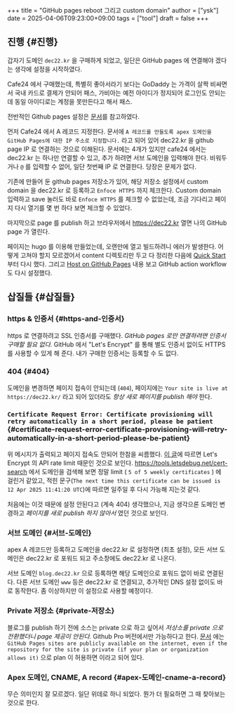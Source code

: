 +++
title = "GitHub pages reboot 그리고 custom domain"
author = ["ysk"]
date = 2025-04-06T09:23:00+09:00
tags = ["tool"]
draft = false
+++

## 진행 {#진행}

갑자기 도메인 `dec22.kr` 을 구매하게 되었고, 일단은 GitHub pages 에 연결해야 겠다는 생각에 설정을 시작하였다.

Cafe24 에서 구매했는데, 특별히 좋아서라기 보다는 GoDaddy 는 가격이 살짝 비싸면서 국내 카드로 결제가 안되어 패스, 가비아는 예전 아이디가 정지되어 로그인도 안되는데 동일 아이디로는 계정을 못만든다고 해서 패스.

전반적인 Github pages 설정은 [문서](https://docs.github.com/ko/pages/configuring-a-custom-domain-for-your-github-pages-site/managing-a-custom-domain-for-your-github-pages-site)를 참고하였다.

먼저 Cafe24 에서 A 레코드 지정한다. 문서에 `A 레코드를 만들도록 apex 도메인을 GitHub Pages에 대한 IP 주소로 지정합니다.` 라고 되어 있어 dec22.kr 을 github page IP 로 연결하는 것으로 이해된다. 문서에는 4개가 있지만 cafe24 에서는 dec22.kr 는 하나만 연결할 수 있고, 추가 하려면 서브 도메인을 입력해야 한다. 비워두거나 `@` 를 입력할 수 없어, 일단 첫번째 IP 로 연결한다. 당장은 문제가 없다.

기존에 만들어 둔 github pages 저장소가 있어, 해당 저장소 설정에서 custom domain 을 dec22.kr 로 등록하고 `Enfoce HTTPS` 까지 체크한다. Custom domain 입력하고 save 눌러도 바로 `Enfoce HTTPS` 를 체크할 수 없었는데, 조금 기다리고 페이지 다시 열기를 몇 번 하다 보면 체크할 수 있었다.

마지막으로 page 를 publish 하고 브라우저에서 <https://dec22.kr> 열면 나의 GitHub page 가 열린다.

페이지는 hugo 를 이용해 만들었는데, 오랜만에 열고 빌드하려니 에러가 발생한다. 어떻게 고쳐야 할지 모르겠어서 content 디렉토리만 두고 다 정리한 다음에 [Quick Start](https://gohugo.io/getting-started/quick-start/) 부터 다시 했다. 그리고 [Host on GitHub Pages](https://gohugo.io/host-and-deploy/host-on-github-pages/) 내용 보고 GitHub action workflow 도 다시 설정했다.


## 삽질들 {#삽질들}


### https &amp; 인증서 {#https-and-인증서}

https 로 연결하려고 SSL 인증서를 구매했다. _GitHub pages 로만 연결하려면 인증서 구매할 필요 없다._  GitHub 에서 "Let's Encrypt" 를 통해 별도 인증서 없이도 HTTPS 를 사용할 수 있게 해 준다. 내가 구매한 인증서는 등록할 수 도 없다.


### 404 {#404}

도메인을 변경하면 페이지 접속이 안되는데 (`404`), 페이지에는  `Your site is live at https://dec22.kr/` 라고 되어 있더라도 _항상 새로 페이지를 publish 해야_ 한다.


### `Certificate Request Error: Certificate provisioning will retry automatically in a short period, please be patient` {#certificate-request-error-certificate-provisioning-will-retry-automatically-in-a-short-period-please-be-patient}

위 메시지가 출력되고 페이지 접속도 안되어 한참을 씨름했다.  [이 글](https://github.com/orgs/community/discussions/66447#discussioncomment-8320434)에 따르면 Let's Encrypt 의 API rate limit 때문인 것으로 보인다. <https://tools.letsdebug.net/cert-search> 에서 도메인을 검색해 보면 정말 limit ( `5 of 5 weekly certificates` ) 에 걸린거 같았고, 적힌 문구(`The next time this certificate can be issued is 12 Apr 2025 11:41:20 UTC`)에 따르면 일주일 후 다시 가능해 지는것 같다.

처음에는 이것 때문에 설정 안된다고 (계속 404) 생각했으나, 지금 생각으론 도메인 변경하고 _페이지를 새로 publish 하지 않아서_ 였던 것으로 보인다.


### 서브 도메인 {#서브-도메인}

apex A 레코드만 등록하고 도메인을 dec22.kr 로 설정하면 (최초 설정), 모든 서브 도메인은 dec22.kr 로 포워드 되고 주소창에도 dec22.kr 로 나온다.

서브 도메인 `blog.dec22.kr` 으로 등록하면 해당 도메인으로 포워드 없이 바로 연결된다. 다른 서브 도메인 `www` 등은 dec22.kr 로 연결되고, 추가적인 DNS 설정 없이도 바로 동작한다. 좀 이상하지만 이 설정으로 사용할 예정이다.


### Private 저장소 {#private-저장소}

블로그를 publish 하기 전에 소스는 private 으로 하고 싶어서 _저상소를 private 으로 전환했더니 page 제공이 안된다._ Github Pro 버전에서만 가능하다고 한다. [문서](https://docs.github.com/ko/pages/getting-started-with-github-pages/creating-a-github-pages-site#creating-your-site) 에는 `GitHub Pages sites are publicly available on the internet, even if the repository for the site is private (if your plan or organization allows it)` 으로 plan 이 허용하면 이라고 되어 있다.


### Apex 도메인, CNAME, A record {#apex-도메인-cname-a-record}

무슨 의미인지 잘 모르겠다. 일단 위데로 하니 되었다. 뭔가 더 필요하면 그 때 찾아보는 것으로 한다.
